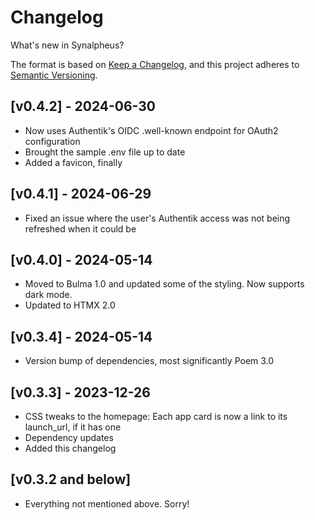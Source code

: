 # Changelog

What's new in Synalpheus?

The format is based on [Keep a Changelog](https://keepachangelog.com/en/1.0.0/),
and this project adheres to [Semantic Versioning](https://semver.org/spec/v2.0.0.html).

## [v0.4.2] - 2024-06-30
- Now uses Authentik's OIDC .well-known endpoint for OAuth2 configuration
- Brought the sample .env file up to date
- Added a favicon, finally

## [v0.4.1] - 2024-06-29
- Fixed an issue where the user's Authentik access was not being refreshed when it could be

## [v0.4.0] - 2024-05-14
- Moved to Bulma 1.0 and updated some of the styling. Now supports dark mode.
- Updated to HTMX 2.0

## [v0.3.4] - 2024-05-14
- Version bump of dependencies, most significantly Poem 3.0

## [v0.3.3] - 2023-12-26
- CSS tweaks to the homepage: Each app card is now a link to its launch_url, if it has one
- Dependency updates
- Added this changelog

## [v0.3.2 and below]
- Everything not mentioned above. Sorry!
